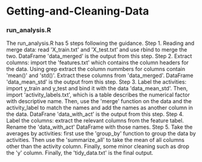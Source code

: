 # Getting-and-Cleaning-Data
### run_analysis.R
The run_analysis.R has 5 steps following the guidance.
Step 1. Reading and merge data: read 'X_train.txt' and 'X_test.txt' and use rbind to merge the two. DataFrame 'data_merged' is the output from this step.
Step 2. Extract columns: import the 'features.txt' which contains the column headers for the data. Using grep extract the column nummbers for columns contain 'mean()' and 'std()'. Extract these columns from 'data_merged'. DataFrame 'data_mean_std' is the output from this step.
Step 3. Label the activities: import y_train and y_test and bind it with the data 'data_mean_std'. Then, import 'activity_labels.txt', which is a table describes the numerical factor with descriptive name. Then, use the 'merge' function on the data and the activity_label to match the names and add the names as another column in the data. DataFrane 'data_with_act' is the output from this step.
Step 4. Label the columns: extract the relevant columns from the feature tabel. Rename the 'data_with_act' DataFrame with those names.
Step 5. Take the averages by activities: first use the 'group_by' function to group the data by activities. Then use the 'summarize_all' to take the mean of all columns other than the activity column. Finally, some minor cleaning such as drop the 'y' column. 
Finally, the 'tidy_data.txt' is the final output.
